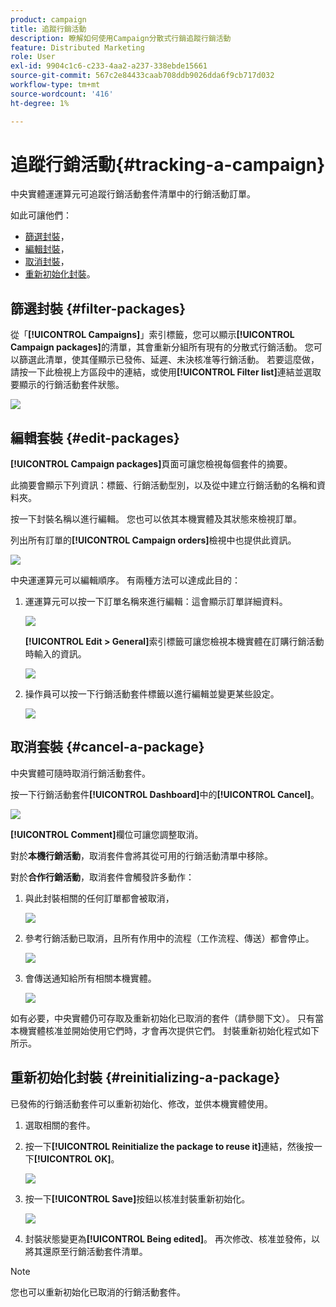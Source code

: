 ```yaml
---
product: campaign
title: 追蹤行銷活動
description: 瞭解如何使用Campaign分散式行銷追蹤行銷活動
feature: Distributed Marketing
role: User
exl-id: 9904c1c6-c233-4aa2-a237-338ebde15661
source-git-commit: 567c2e84433caab708ddb9026dda6f9cb717d032
workflow-type: tm+mt
source-wordcount: '416'
ht-degree: 1%

---
```


# 追蹤行銷活動{#tracking-a-campaign}



中央實體運運算元可追蹤行銷活動套件清單中的行銷活動訂單。

如此可讓他們：

* [篩選封裝](#filter-packages)，
* [編輯封裝](#edit-packages)，
* [取消封裝](#cancel-a-package)，
* [重新初始化封裝](#reinitializing-a-package)。

## 篩選封裝 {#filter-packages}

從「**[!UICONTROL Campaigns]**」索引標籤，您可以顯示&#x200B;**[!UICONTROL Campaign packages]**&#x200B;的清單，其會重新分組所有現有的分散式行銷活動。 您可以篩選此清單，使其僅顯示已發佈、延遲、未決核准等行銷活動。 若要這麼做，請按一下此檢視上方區段中的連結，或使用&#x200B;**[!UICONTROL Filter list]**&#x200B;連結並選取要顯示的行銷活動套件狀態。

![](assets/mkg_dist_catalog_filter.png)

## 編輯套裝 {#edit-packages}

**[!UICONTROL Campaign packages]**&#x200B;頁面可讓您檢視每個套件的摘要。

此摘要會顯示下列資訊：標籤、行銷活動型別，以及從中建立行銷活動的名稱和資料夾。

按一下封裝名稱以進行編輯。 您也可以依其本機實體及其狀態來檢視訂單。

列出所有訂單的&#x200B;**[!UICONTROL Campaign orders]**&#x200B;檢視中也提供此資訊。

![](assets/mkg_dist_catalog_op_command_details.png)

中央運運算元可以編輯順序。 有兩種方法可以達成此目的：

1. 運運算元可以按一下訂單名稱來進行編輯：這會顯示訂單詳細資料。

   ![](assets/mkg_dist_catalog_op_command_edit1.png)

   **[!UICONTROL Edit > General]**&#x200B;索引標籤可讓您檢視本機實體在訂購行銷活動時輸入的資訊。

   ![](assets/mkg_dist_catalog_op_command_edit1a.png)

1. 操作員可以按一下行銷活動套件標籤以進行編輯並變更某些設定。

   ![](assets/mkg_dist_catalog_op_command_edit2.png)

## 取消套裝 {#cancel-a-package}

中央實體可隨時取消行銷活動套件。

按一下行銷活動套件&#x200B;**[!UICONTROL Dashboard]**&#x200B;中的&#x200B;**[!UICONTROL Cancel]**。

![](assets/mkg_dist_cancel_op_from_dashboard.png)

**[!UICONTROL Comment]**&#x200B;欄位可讓您調整取消。

對於&#x200B;**本機行銷活動**，取消套件會將其從可用的行銷活動清單中移除。

對於&#x200B;**合作行銷活動**，取消套件會觸發許多動作：

1. 與此封裝相關的任何訂單都會被取消，

   ![](assets/mkg_dist_mutual_op_cancelled.png)

1. 參考行銷活動已取消，且所有作用中的流程（工作流程、傳送）都會停止。

   ![](assets/mkg_dist_mutual_op_cancelled1.png)

1. 會傳送通知給所有相關本機實體。

   ![](assets/mkg_dist_mutual_op_cancelled2.png)

如有必要，中央實體仍可存取及重新初始化已取消的套件（請參閱下文）。 只有當本機實體核准並開始使用它們時，才會再次提供它們。 封裝重新初始化程式如下所示。

## 重新初始化封裝 {#reinitializing-a-package}

已發佈的行銷活動套件可以重新初始化、修改，並供本機實體使用。

1. 選取相關的套件。
1. 按一下&#x200B;**[!UICONTROL Reinitialize the package to reuse it]**&#x200B;連結，然後按一下&#x200B;**[!UICONTROL OK]**。

   ![](assets/mkg_dist_mutual_op_reinit.png)

1. 按一下&#x200B;**[!UICONTROL Save]**&#x200B;按鈕以核准封裝重新初始化。

   ![](assets/mkg_dist_mutual_op_reinit2.png)

1. 封裝狀態變更為&#x200B;**[!UICONTROL Being edited]**。 再次修改、核准並發佈，以將其還原至行銷活動套件清單。

>[!NOTE]
>
>您也可以重新初始化已取消的行銷活動套件。
